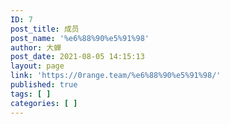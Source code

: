 ```yaml
---
ID: 7
post_title: 成员
post_name: '%e6%88%90%e5%91%98'
author: 大蝉
post_date: 2021-08-05 14:15:13
layout: page
link: 'https://0range.team/%e6%88%90%e5%91%98/'
published: true
tags: [ ]
categories: [ ]
---
```

